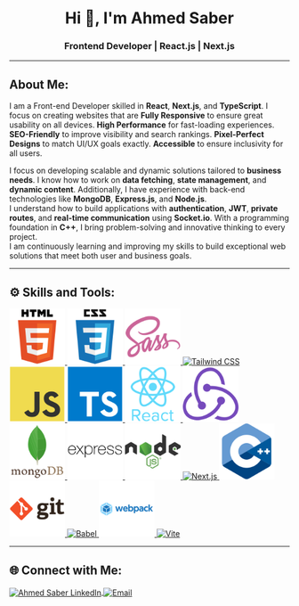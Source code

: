 <h1 align="center">Hi 👋, I'm Ahmed Saber</h1>
<h3 align="center">Frontend Developer | React.js | Next.js</h3>

---

<h2 align="left">About Me:</h2>
<p align="left">
  I am a Front-end Developer skilled in <strong>React</strong>, <strong>Next.js</strong>, and <strong>TypeScript</strong>. I focus on creating websites that are  
   <strong>Fully Responsive</strong> to ensure great usability on all devices.  
   <strong>High Performance</strong> for fast-loading experiences.  
   <strong>SEO-Friendly</strong> to improve visibility and search rankings.  
   <strong>Pixel-Perfect Designs</strong> to match UI/UX goals exactly.  
   <strong>Accessible</strong> to ensure inclusivity for all users.  

  I focus on developing scalable and dynamic solutions tailored to <strong>business needs</strong>. I know how to work on <strong>data fetching</strong>, <strong>state management</strong>, and <strong>dynamic content</strong>. Additionally, I have experience with back-end technologies like <strong>MongoDB</strong>, <strong>Express.js</strong>, and <strong>Node.js</strong>.  
  I understand how to build applications with <strong>authentication</strong>, <strong>JWT</strong>, <strong>private routes</strong>, and <strong>real-time communication</strong> using <strong>Socket.io</strong>. With a programming foundation in <strong>C++</strong>, I bring problem-solving and innovative thinking to every project.  
  I am continuously learning and improving my skills to build exceptional web solutions that meet both user and business goals.
</p>

---

<h2 align="left">⚙️ Skills and Tools:</h2>
<p align="left">
  <a href="https://www.w3schools.com/html/" target="_blank" rel="noreferrer"> 
    <img src="https://raw.githubusercontent.com/devicons/devicon/master/icons/html5/html5-original-wordmark.svg" alt="HTML5" width="100" height="100"/> 
  </a> 
  <a href="https://www.w3schools.com/css/" target="_blank" rel="noreferrer"> 
    <img src="https://raw.githubusercontent.com/devicons/devicon/master/icons/css3/css3-original-wordmark.svg" alt="CSS3" width="100" height="100"/> 
  </a> 
  <a href="https://sass-lang.com" target="_blank" rel="noreferrer"> 
    <img src="https://raw.githubusercontent.com/devicons/devicon/master/icons/sass/sass-original.svg" alt="SASS"width="100" height="100"/> 
  </a> 
  <a href="https://tailwindcss.com/" target="_blank" rel="noreferrer"> 
    <img src="https://www.vectorlogo.zone/logos/tailwindcss/tailwindcss-icon.svg" alt="Tailwind CSS" width="100" height="100"/> 
  </a> 
  <a href="https://developer.mozilla.org/en-US/docs/Web/JavaScript" target="_blank" rel="noreferrer"> 
    <img src="https://raw.githubusercontent.com/devicons/devicon/master/icons/javascript/javascript-original.svg" alt="JavaScript" width="100" height="100"/> 
  </a> 
  <a href="https://www.typescriptlang.org/" target="_blank" rel="noreferrer"> 
    <img src="https://raw.githubusercontent.com/devicons/devicon/master/icons/typescript/typescript-original.svg" alt="TypeScript" width="100" height="100"/> 
  </a> 
  <a href="https://reactjs.org/" target="_blank" rel="noreferrer"> 
    <img src="https://raw.githubusercontent.com/devicons/devicon/master/icons/react/react-original-wordmark.svg" alt="React" width="100" height="100"/> 
  </a> 
  <a href="https://redux.js.org" target="_blank" rel="noreferrer"> 
    <img src="https://raw.githubusercontent.com/devicons/devicon/master/icons/redux/redux-original.svg" alt="Redux" width="100" height="100"/> 
  </a> 
  <a href="https://www.mongodb.com/" target="_blank" rel="noreferrer"> 
    <img src="https://raw.githubusercontent.com/devicons/devicon/master/icons/mongodb/mongodb-original-wordmark.svg" alt="MongoDB"width="100" height="100"/> 
  </a> 
  <a href="https://expressjs.com" target="_blank" rel="noreferrer"> 
    <img src="https://raw.githubusercontent.com/devicons/devicon/master/icons/express/express-original-wordmark.svg" alt="Express.js"width="100" height="100"/> 
  </a> 
  <a href="https://nodejs.org" target="_blank" rel="noreferrer"> 
    <img src="https://raw.githubusercontent.com/devicons/devicon/master/icons/nodejs/nodejs-original-wordmark.svg" alt="Node.js" width="100" height="100"/> 
  </a> 
  <a href="https://nextjs.org/" target="_blank" rel="noreferrer"> 
    <img src="https://cdn.worldvectorlogo.com/logos/nextjs-2.svg" alt="Next.js" width="100" height="100"/> 
  </a> 
  <a href="https://www.w3schools.com/cpp/" target="_blank" rel="noreferrer"> 
    <img src="https://raw.githubusercontent.com/devicons/devicon/master/icons/cplusplus/cplusplus-original.svg" alt="C++" width="100" height="100"/> 
  </a> 
  <a href="https://git-scm.com/" target="_blank" rel="noreferrer"> 
    <img src="https://raw.githubusercontent.com/devicons/devicon/master/icons/git/git-original-wordmark.svg" alt="Git" width="100" height="100"/> 
  </a>
  <a href="https://babeljs.io/" target="_blank" rel="noreferrer"> 
    <img src="https://www.vectorlogo.zone/logos/babeljs/babeljs-icon.svg" alt="Babel" width="100" height="100"/> 
  </a> 
  <a href="https://webpack.js.org/" target="_blank" rel="noreferrer"> 
    <img src="https://raw.githubusercontent.com/devicons/devicon/master/icons/webpack/webpack-original-wordmark.svg" alt="Webpack" width="100" height="100"/> 
  </a> 
  <a href="https://vitejs.dev/" target="_blank" rel="noreferrer"> 
    <img src="https://vitejs.dev/logo.svg" alt="Vite"width="100" height="100"/> 
  </a> 
</p>

---

<h2 align="left">🌐 Connect with Me:</h2>
<p align="left">
  <a href="https://www.linkedin.com/in/ahmed-saber-7bb7b5293" target="_blank">
    <img align="center" src="https://raw.githubusercontent.com/rahuldkjain/github-profile-readme-generator/master/src/images/icons/Social/linked-in-alt.svg" alt="Ahmed Saber LinkedIn" height="40" width="50" />
  </a>
  <a href="mailto:ahmedsaber.2c@gmail.com" target="_blank">
    <img align="center" src="https://cdn-icons-png.flaticon.com/512/732/732200.png" alt="Email" height="40" width="50" />
  </a>
</p>


